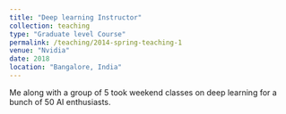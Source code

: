 ```yaml
---
title: "Deep learning Instructor"
collection: teaching
type: "Graduate level Course"
permalink: /teaching/2014-spring-teaching-1
venue: "Nvidia"
date: 2018
location: "Bangalore, India"
---
```

Me along with a group of 5 took weekend classes on deep learning for a bunch of 50 AI enthusiasts.
